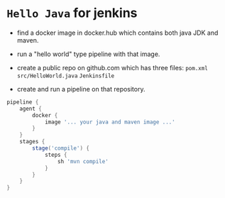 # `Hello Java` for jenkins

* find a docker image in docker.hub which contains both java JDK and maven.

* run a "hello world" type pipeline with that image.

* create a public repo on github.com which has three files:
    `pom.xml`
    `src/HelloWorld.java`
    `Jenkinsfile`

* create and run a pipeline on that repository.

```groovy
pipeline {
    agent {
        docker {
            image '... your java and maven image ...'
        }
    }
    stages {
        stage('compile') {
            steps {
                sh 'mvn compile'
            }
        }
    }
}
```
